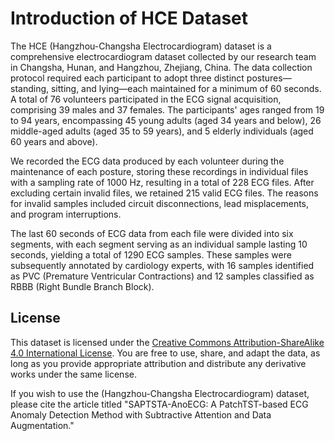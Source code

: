 # Introduction of HCE Dataset

The HCE (Hangzhou-Changsha Electrocardiogram) dataset is a comprehensive electrocardiogram dataset collected by our research team in Changsha, Hunan, and Hangzhou, Zhejiang, China. The data collection protocol required each participant to adopt three distinct postures—standing, sitting, and lying—each maintained for a minimum of 60 seconds. A total of 76 volunteers participated in the ECG signal acquisition, comprising 39 males and 37 females. The participants' ages ranged from 19 to 94 years, encompassing 45 young adults (aged 34 years and below), 26 middle-aged adults (aged 35 to 59 years), and 5 elderly individuals (aged 60 years and above).

We recorded the ECG data produced by each volunteer during the maintenance of each posture, storing these recordings in individual files with a sampling rate of 1000 Hz, resulting in a total of 228 ECG files. After excluding certain invalid files, we retained 215 valid ECG files. The reasons for invalid samples included circuit disconnections, lead misplacements, and program interruptions.

The last 60 seconds of ECG data from each file were divided into six segments, with each segment serving as an individual sample lasting 10 seconds, yielding a total of 1290 ECG samples. These samples were subsequently annotated by cardiology experts, with 16 samples identified as PVC (Premature Ventricular Contractions) and 12 samples classified as RBBB (Right Bundle Branch Block).

## License

This dataset is licensed under the [Creative Commons Attribution-ShareAlike 4.0 International License](https://creativecommons.org/licenses/by-sa/4.0/). You are free to use, share, and adapt the data, as long as you provide appropriate attribution and distribute any derivative works under the same license.

If you wish to use the (Hangzhou-Changsha Electrocardiogram) dataset, please cite the article titled "SAPTSTA-AnoECG: A PatchTST-based ECG Anomaly Detection Method with Subtractive Attention and Data Augmentation."
